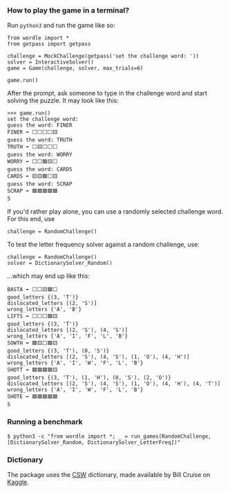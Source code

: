 ### How to play the game in a terminal?

Run `python3` and run the game like so:

```
from wordle import *
from getpass import getpass

challenge = MockChallenge(getpass('set the challenge word: '))
solver = InteractiveSolver()
game = Game(challenge, solver, max_trials=6)

game.run()
```

After the prompt, ask someone to type in the challenge word and start solving the puzzle.
It may look like this:

```
>>> game.run()
set the challenge word:
guess the word: FINER
FINER ➡️ ⬜️⬜️⬜️⬜️🟨
guess the word: TRUTH
TRUTH ➡️ ⬜️🟨⬜️⬜️⬜️
guess the word: WORRY
WORRY ➡️ ⬜️⬜️🟩🟨⬜️
guess the word: CARDS
CARDS ➡️ 🟨🟨🟩⬜️🟨
guess the word: SCRAP
SCRAP ➡️ 🟩🟩🟩🟩🟩
5
```

If you'd rather play alone, you can use a randomly selected challenge word.
For this end, use

```
challenge = RandomChallenge()
```

To test the letter frequency solver against a random challenge, use:

```
challenge = RandomChallenge()
solver = DictionarySolver_Random()
```

...which may end up like this:

```
BASTA ➡️ ⬜⬜🟨🟩⬜
good_letters {(3, 'T')}
dislocated_letters [(2, 'S')]
wrong_letters {'A', 'B'}
LIFTS ➡️ ⬜⬜⬜🟩🟨
good_letters {(3, 'T')}
dislocated_letters [(2, 'S'), (4, 'S')]
wrong_letters {'A', 'I', 'F', 'L', 'B'}
SOWTH ➡️ 🟩🟨⬜🟩🟨
good_letters {(3, 'T'), (0, 'S')}
dislocated_letters [(2, 'S'), (4, 'S'), (1, 'O'), (4, 'H')]
wrong_letters {'A', 'I', 'W', 'F', 'L', 'B'}
SHOTT ➡️ 🟩🟩🟩🟩🟨
good_letters {(3, 'T'), (1, 'H'), (0, 'S'), (2, 'O')}
dislocated_letters [(2, 'S'), (4, 'S'), (1, 'O'), (4, 'H'), (4, 'T')]
wrong_letters {'A', 'I', 'W', 'F', 'L', 'B'}
SHOTE ➡️ 🟩🟩🟩🟩🟩
5
```

### Running a benchmark

```
$ python3 -c "from wordle import *; _ = run_games(RandomChallenge, [DictionarySolver_Random, DictionarySolver_LetterFreq])"
```

### Dictionary

The package uses the [CSW](https://en.wikipedia.org/wiki/Collins_Scrabble_Words) dictionary,
made available by Bill Cruise on [Kaggle](https://www.kaggle.com/datasets/bcruise/wordle-valid-words).
